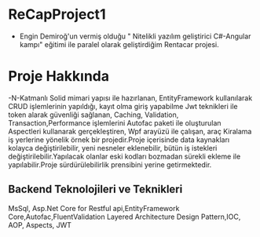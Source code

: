 # ReCapProject1

- Engin Demiroğ'un vermiş olduğu  " Nitelikli yazılım geliştirici C#-Angular kampı" eğitimi ile paralel olarak geliştirdiğim Rentacar projesi.

# Proje Hakkında 
-N-Katmanlı Solid mimari yapısı ile hazırlanan, EntityFramework kullanılarak CRUD işlemlerinin yapıldığı, kayıt olma giriş yapabilme Jwt teknikleri ile token alarak güvenliği sağlanan, Caching, Validation, Transaction,Performance işlemlerini Autofac paketi ile oluşturulan Aspectleri kullanarak gerçekleştiren, Wpf arayüzü ile çalışan, araç Kiralama iş yerlerine yönelik örnek bir projedir.Proje içerisinde data kaynakları kolayca değiştirilebilir, yeni nesneler eklenebilir, bütün iş istekleri değiştirilebilir.Yapılacak olanlar eski kodları bozmadan sürekli ekleme ile yapılabilir.Proje sürdürülebilirlik prensibini yerine getirmektedir.

## Backend Teknolojileri ve Teknikleri
MsSql, Asp.Net Core for Restful api,EntityFramework Core,Autofac,FluentValidation
Layered Architecture Design Pattern,IOC, AOP, Aspects, JWT
